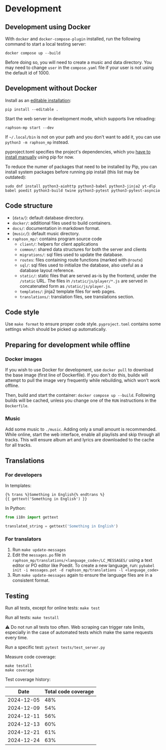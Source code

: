 # Development

## Development using Docker

With `docker` and `docker-compose-plugin` installed, run the following command to start a local testing server:
```
docker compose up --build
```

Before doing so, you will need to create a music and data directory. You may need to change `user` in the `compose.yaml` file if your user is not using the default id of 1000.

## Development without Docker

Install as an [editable installation](https://setuptools.pypa.io/en/latest/userguide/development_mode.html):
```
pip install --editable .
```

Start the web server in development mode, which supports live reloading:
```
raphson-mp start --dev
```

If `~/.local/bin` is not on your path and you don't want to add it, you can use `python3 -m raphson_mp` instead.

pyproject.toml specifies the project's dependencies, which you [have to install manually](https://github.com/pypa/pip/issues/11440) using pip for now.

To reduce the numer of packages that need to be installed by Pip, you can install system packages before running pip install (this list may be outdated):
```
sudo dnf install python3-aiohttp python3-babel python3-jinja2 yt-dlp babel poedit python3-build twine python3-pytest python3-pytest-asyncio
```

## Code structure

  * (`data/`): default database directory.
  * `docker/`: additional files used to build containers.
  * `docs/`: documentation in markdown format.
  * (`music/`): default music directory.
  * `raphson_mp/`: contains program source code
    * `client/`: helpers for client applications
    * `common/`: shared data structures for both the server and clients
    * `migrations/`: sql files used to update the database.
    * `routes`: files containing route functions (marked with `@route`)
    * `sql/`: sql files used to initialize the database, also useful as a database layout reference.
    * `static/`: static files that are served as-is by the frontend, under the `/static` URL. The files in `/static/js/player/*.js` are served in concatenated form as `/static/js/player.js`.
    * `templates/`: jinja2 template files for web pages.
    * `translations/`: translation files, see translations section.

## Code style

Use `make format` to ensure proper code style. `pyproject.toml` contains some settings which should be picked up automatically.

## Preparing for development while offline

### Docker images

If you wish to use Docker for development, use `docker pull` to download the base image (first line of Dockerfile). If you don't do this, buildx will attempt to pull the image very frequently while rebuilding, which won't work offline.

Then, build and start the container: `docker compose up --build`. Following builds will be cached, unless you change one of the `RUN` instructions in the `Dockerfile`.

### Music

Add some music to `./music`. Adding only a small amount is recommended. While online, start the web interface, enable all playlists and skip through all tracks. This will ensure album art and lyrics are downloaded to the cache for all tracks.

## Translations

### For developers

In templates:
```jinja
{% trans %}Something in English{% endtrans %}
{{ gettext('Something in English') }}
```

In Python:
```py
from i18n import gettext

translated_string = gettext('Something in English')
```

### For translators

1. Run `make update-messages`
2. Edit the `messages.po` file in `raphson_mp/translations/<language_code>/LC_MESSAGES/` using a text editor or PO editor like Poedit. To create a new language, run: `pybabel init -i messages.pot -d raphson_mp/translations -l <language_code>`
3. Run `make update-messages` again to ensure the language files are in a consistent format.

## Testing

Run all tests, except for online tests: `make test`

Run all tests: `make testall`

⚠️ Do not run all tests too often. Web scraping can trigger rate limits, especially in the case of automated tests which make the same requests every time.

Run a specific test: `pytest tests/test_server.py`

Measure code coverage:
```
make testall
make coverage
```

Test coverage history:

| Date | Total code coverage
| - | -
| 2024-12-05 | 48%
| 2024-12-09 | 54%
| 2024-12-11 | 56%
| 2024-12-13 | 60%
| 2024-12-21 | 61%
| 2024-12-24 | 63%
